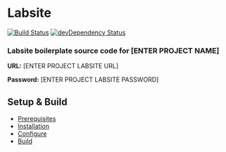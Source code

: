 # Labsite
[![Build Status](https://travis-ci.org/spacedawwwg/labsite.svg?branch=master)](https://travis-ci.org/spacedawwwg/labsite)
[![devDependency Status](https://david-dm.org/spacedawwwg/labsite/dev-status.svg)](https://david-dm.org/spacedawwwg/labsite#info=devDependencies)


### Labsite boilerplate source code for [ENTER PROJECT NAME]

__URL:__ [ENTER PROJECT LABSITE URL]

__Password:__ [ENTER PROJECT LABSITE PASSWORD]


## Setup & Build
- [Prerequisites](https://github.com/spacedawwwg/labsite/wiki/Prerequisites)
- [Installation](https://github.com/spacedawwwg/labsite/wiki/Installation)
- [Configure](https://github.com/spacedawwwg/labsite/wiki/Configure)
- [Build](https://github.com/spacedawwwg/labsite/wiki/Build)
